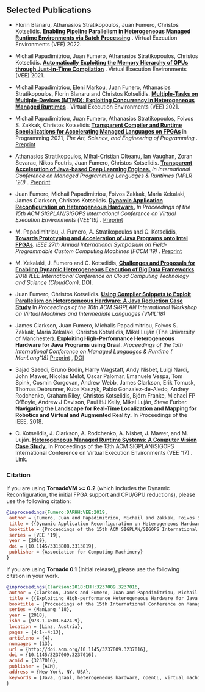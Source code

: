 ## Selected Publications

* Florin Blanaru, Athanasios Stratikopoulos, Juan Fumero, Christos Kotselidis. [**Enabling Pipeline Parallelism in Heterogeneous
Managed Runtime Environments via Batch Processing**](https://www.research.manchester.ac.uk/portal/files/211004987/VEE2022_ENABLING_PIPELINE_PARALLELISM_Preprint.pdf)
  . Virtual Execution Environments (VEE) 2022.

* Michail Papadimitriou, Juan Fumero, Athanasios Stratikopoulos, Christos Kotselidis. [**Automatically Exploiting the
  Memory Hierarchy of GPUs through Just-in-Time
  Compilation**](https://www.research.manchester.ac.uk/portal/en/publications/automatically-exploiting-the-memory-hierarchy-of-gpus-through-justintime-compilation(8c2ba9c6-cef3-42c5-9f49-a87c97eaecd7).html)
  . Virtual Execution Environments (VEE) 2021.

* Michail Papadimitriou, Eleni Markou, Juan Funero, Athanasios Stratikopoulos, Florin Blanaru and Christos Kotselidis.
  [**Multiple-Tasks on Multiple-Devices (MTMD): Exploiting Concurrency in Heterogeneous Managed
  Runtimes**](https://www.research.manchester.ac.uk/portal/en/publications/multipletasks-on-multipledevices-mtmd-exploiting-concurrency-in-heterogeneous-managed-runtimes(16ca5803-718c-48c4-a6ef-48d0f1d1df6f).html)
  . Virtual Execution Environments (VEE) 2021.

* Michail Papadimitriou, Juan Fumero, Athanasios Stratikopoulos, Foivos S. Zakkak, Christos Kotselidis [**Transparent
  Compiler and Runtime Specializations for Accelerating Managed Languages on FPGAs**](https://arxiv.org/abs/2010.16304)
  in Programming 2021, _The Art, Science, and Engineering of Programming_
  . [Preprint](https://arxiv.org/pdf/2010.16304v1.pdf)

* Athanasios Stratikopoulos, Mihai-Cristian Olteanu, Ian Vaughan, Zoran Sevarac, Nikos Foutris, Juan Fumero, Christos
  Kotselidis. [**Transparent Acceleration of Java-based Deep Learning
  Engines.**](https://dl.acm.org/doi/abs/10.1145/3426182.3426188) _In International Conference on Managed Programming
  Languages & Runtimes (MPLR ’20)_
  . [Preprint](https://www.researchgate.net/publication/344401294_Transparent_Acceleration_of_Java-based_Deep_Learning_Engines)

* Juan Fumero, Michail Papadimitriou, Foivos Zakkak, Maria Xekalaki, James Clarkson, Christos Kotselidis. [**Dynamic
  Application Reconfiguration on Heterogeneous Hardware.**](https://dl.acm.org/citation.cfm?id=3313819) _In Proceedings
  of the 15th ACM SIGPLAN/SIGOPS International Conference on Virtual Execution Environments (VEE'19)
  ._ [Preprint](https://jjfumero.github.io/files/VEE2019_Fumero_Preprint.pdf)

* M. Papadimitriou, J. Fumero, A. Stratikopoulos and C. Kotselidis, [**Towards Prototyping and Acceleration of Java
  Programs onto Intel FPGAs**](https://ieeexplore.ieee.org/abstract/document/8735538). _IEEE 27th Annual International
  Symposium on Field-Programmable Custom Computing Machines (FCCM'19)_
  . [Preprint](https://www.researchgate.net/profile/Michalis_Papadimitriou/publication/332223416_Towards_Prototyping_and_Acceleration_of_Java_Programs_onto_Intel_FPGAs/links/5ca71d2f92851c64bd50d9e9/Towards-Prototyping-and-Acceleration-of-Java-Programs-onto-Intel-FPGAs.pdf)

* M. Xekalaki, J. Fumero and C. Kotselidis, [**Challenges and Proposals for Enabling Dynamic Heterogeneous Execution of
  Big Data Frameworks**](https://ieeexplore.ieee.org/abstract/document/8591039) _2018 IEEE International Conference on
  Cloud Computing Technology and Science (CloudCom)_. [DOI](10.1109/CloudCom2018.2018.00070).

* Juan Fumero, Christos Kotselidis. [**Using Compiler Snippets to Exploit Parallelism on Heterogeneous Hardware: A Java
  Reduction Case Study**](https://dl.acm.org/citation.cfm?id=3281292) In _Proceedings of the 10th ACM SIGPLAN
  International Workshop on Virtual Machines and Intermediate Languages (VMIL'18)_

* James Clarkson, Juan Fumero, Michalis Papadimitriou, Foivos S. Zakkak, Maria Xekalaki, Christos Kotselidis, Mikel
  Luján (The University of Manchester). **Exploiting High-Performance Heterogeneous Hardware for Java Programs using
  Graal**. *Proceedings of the 15th International Conference on Managed Languages & Runtime (
  ManLang'18)* [Preprint](https://www.researchgate.net/publication/327097904_Exploiting_High-Performance_Heterogeneous_Hardware_for_Java_Programs_using_Graal)
  , [DOI](https://dl.acm.org/doi/10.1145/3237009.3237016)

* Sajad Saeedi, Bruno Bodin, Harry Wagstaff, Andy Nisbet, Luigi Nardi, John Mawer, Nicolas Melot, Oscar Palomar,
  Emanuele Vespa, Tom Spink, Cosmin Gorgovan, Andrew Webb, James Clarkson, Erik Tomusk, Thomas Debrunner, Kuba Kaszyk,
  Pablo Gonzalez-de-Aledo, Andrey Rodchenko, Graham Riley, Christos Kotselidis, Björn Franke, Michael FP O'Boyle, Andrew
  J Davison, Paul HJ Kelly, Mikel Luján, Steve Furber. **Navigating the Landscape for Real-Time Localization and Mapping
  for Robotics and Virtual and Augmented Reality.** In Proceedings of the IEEE, 2018.

* C. Kotselidis, J. Clarkson, A. Rodchenko, A. Nisbet, J. Mawer, and M. Luján. [**Heterogeneous Managed Runtime Systems:
  A Computer Vision Case Study.**](https://dl.acm.org/citation.cfm?id=3050764) In Proceedings of the 13th ACM
  SIGPLAN/SIGOPS International Conference on Virtual Execution Environments (VEE '17)
  . [Link](https://dl.acm.org/citation.cfm?doid=3050748.3050764).

### Citation

If you are using **TornadoVM >= 0.2** (which includes the Dynamic Reconfiguration, the initial FPGA support and CPU/GPU
reductions), please use the following citation:

```bibtex
@inproceedings{Fumero:DARHH:VEE:2019,
 author = {Fumero, Juan and Papadimitriou, Michail and Zakkak, Foivos S. and Xekalaki, Maria and Clarkson, James and Kotselidis, Christos},
 title = {{Dynamic Application Reconfiguration on Heterogeneous Hardware.}},
 booktitle = {Proceedings of the 15th ACM SIGPLAN/SIGOPS International Conference on Virtual Execution Environments},
 series = {VEE '19},
 year = {2019},
 doi = {10.1145/3313808.3313819},
 publisher = {Association for Computing Machinery}
}
```

If you are using **Tornado 0.1** (Initial release), please use the following citation in your work.

```bibtex
@inproceedings{Clarkson:2018:EHH:3237009.3237016,
 author = {Clarkson, James and Fumero, Juan and Papadimitriou, Michail and Zakkak, Foivos S. and Xekalaki, Maria and Kotselidis, Christos and Luj\'{a}n, Mikel},
 title = {{Exploiting High-performance Heterogeneous Hardware for Java Programs Using Graal}},
 booktitle = {Proceedings of the 15th International Conference on Managed Languages \& Runtimes},
 series = {ManLang '18},
 year = {2018},
 isbn = {978-1-4503-6424-9},
 location = {Linz, Austria},
 pages = {4:1--4:13},
 articleno = {4},
 numpages = {13},
 url = {http://doi.acm.org/10.1145/3237009.3237016},
 doi = {10.1145/3237009.3237016},
 acmid = {3237016},
 publisher = {ACM},
 address = {New York, NY, USA},
 keywords = {Java, graal, heterogeneous hardware, openCL, virtual machine},
}

```
